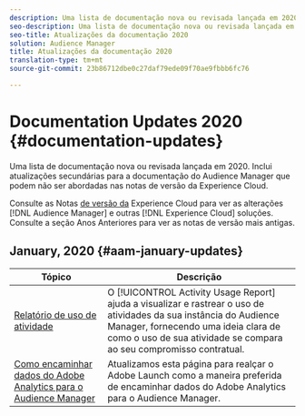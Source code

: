 ```yaml
---
description: Uma lista de documentação nova ou revisada lançada em 2020. Inclui atualizações secundárias para a documentação do Audience Manager que podem não ser abordadas nas notas de versão da Experience Cloud.
seo-description: Uma lista de documentação nova ou revisada lançada em 2020. Inclui atualizações secundárias para a documentação do Audience Manager que podem não ser abordadas nas notas de versão da Experience Cloud.
seo-title: Atualizações da documentação 2020
solution: Audience Manager
title: Atualizações da documentação 2020
translation-type: tm+mt
source-git-commit: 23b86712dbe0c27daf79ede09f70ae9fbbb6fc76

---
```



# Documentation Updates 2020 {#documentation-updates}

Uma lista de documentação nova ou revisada lançada em 2020. Inclui atualizações secundárias para a documentação do Audience Manager que podem não ser abordadas nas notas de versão da Experience Cloud.

Consulte as Notas [de versão da](https://marketing.adobe.com/resources/help/en_US/whatsnew/) Experience Cloud para ver as alterações [!DNL Audience Manager] e outras [!DNL Experience Cloud] soluções. Consulte a seção Anos [](../docs-updates/docs-2019.md) Anteriores para ver as notas de versão mais antigas.

## January, 2020 {#aam-january-updates}

| Tópico | Descrição |
|--- |----|
| [Relatório de uso de atividade](../features/administration/activity-usage-reporting.md) | O [!UICONTROL Activity Usage Report] ajuda a visualizar e rastrear o uso de atividades da sua instância do Audience Manager, fornecendo uma ideia clara de como o uso de sua atividade se compara ao seu compromisso contratual. |
| [Como encaminhar dados do Adobe Analytics para o Audience Manager](../integration/integration-other-solutions/audience-management-module.md) | Atualizamos esta página para realçar o Adobe Launch como a maneira preferida de encaminhar dados do Adobe Analytics para o Audience Manager. |
